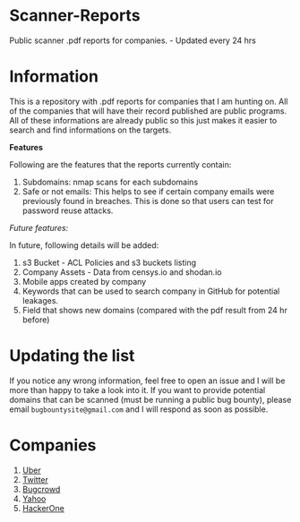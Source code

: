 # Scanner-Reports
Public scanner .pdf reports for companies. - Updated every 24 hrs 


# Information
This is a repository with .pdf reports for companies that I am hunting on. All of the companies that will have their record published are public programs. All of these informations are already public so this just makes it easier to search and find informations on the targets. 

**Features**

Following are the features that the reports currently contain: 

1. Subdomains: nmap scans for each subdomains 
2. Safe or not emails: This helps to see if certain company emails were previously found in breaches. This is done so that users can test for password reuse attacks. 

*Future features:*

In future, following details will be added: 

1. s3 Bucket - ACL Policies and s3 buckets listing
2. Company Assets - Data from censys.io and shodan.io 
3. Mobile apps created by company
4. Keywords that can be used to search company in GitHub for potential leakages. 
5. Field that shows new domains (compared with the pdf result from 24 hr before)

# Updating the list
If you notice any wrong information, feel free to open an issue and I will be more than happy to take a look into it. If you want to provide potential domains that can be scanned (must be running a public bug bounty), please email `bugbountysite@gmail.com` and I will respond as soon as possible. 


# Companies
1. <a href="http://tools.bugbounty.site/scanner_reports/Uber.pdf">Uber</a>
2. <a href="http://tools.bugbounty.site/scanner_reports/Twitter.pdf">Twitter</a>
3. <a href="http://tools.bugbounty.site/scanner_reports/Bugcrowd.pdf">Bugcrowd</a>
4. <a href="http://tools.bugbounty.site/scanner_reports/Yahoo.pdf">Yahoo</a>
5. <a href="http://tools.bugbounty.site/scanner_reports/HackerOne.pdf">HackerOne</a>
